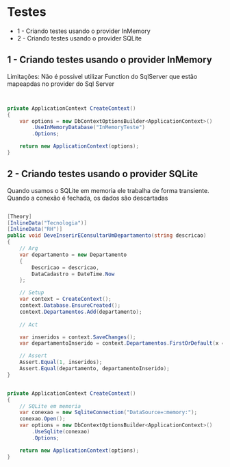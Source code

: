 # Testes

* 1 - Criando testes usando o provider InMemory
* 2 - Criando testes usando o provider SQLite


## 1 - Criando testes usando o provider InMemory

Limitações: Não é possivel utilizar Function do SqlServer que estão mapeapdas no provider
do Sql Server

```c#


private ApplicationContext CreateContext()
{
    var options = new DbContextOptionsBuilder<ApplicationContext>()
        .UseInMemoryDatabase("InMemoryTeste")
        .Options;

    return new ApplicationContext(options);
}
```


## 2 - Criando testes usando o provider SQLite

Quando usamos o SQLite em memoria ele trabalha de forma transiente. Quando a conexão é
fechada, os dados são descartadas

```c#

[Theory]
[InlineData("Tecnologia")]
[InlineData("RH")]
public void DeveInserirEConsultarUmDepartamento(string descricao)
{
    // Arg
    var departamento = new Departamento
    {
        Descricao = descricao,
        DataCadastro = DateTime.Now
    };

    // Setup
    var context = CreateContext();
    context.Database.EnsureCreated();
    context.Departamentos.Add(departamento);
    
    // Act

    var inseridos = context.SaveChanges();
    var departamentoInserido = context.Departamentos.FirstOrDefault(x => x.Descricao == descricao);

    // Assert
    Assert.Equal(1, inseridos);
    Assert.Equal(departamento, departamentoInserido);
}


private ApplicationContext CreateContext()
{
    // SQLite em memoria
    var conexao = new SqliteConnection("DataSource=:memory:");
    conexao.Open();
    var options = new DbContextOptionsBuilder<ApplicationContext>()
        .UseSqlite(conexao)
        .Options;

    return new ApplicationContext(options);
}
```

